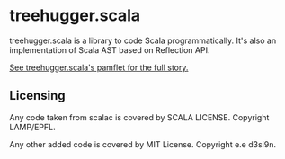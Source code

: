 treehugger.scala
================

treehugger.scala is a library to code Scala programmatically. It's also an implementation of Scala AST based on Reflection API.

[See treehugger.scala's pamflet for the full story.](http://eed3si9n.com/treehugger/)

Licensing
---------

Any code taken from scalac is covered by SCALA LICENSE. Copyright LAMP/EPFL.

Any other added code is covered by MIT License. Copyright e.e d3si9n.
